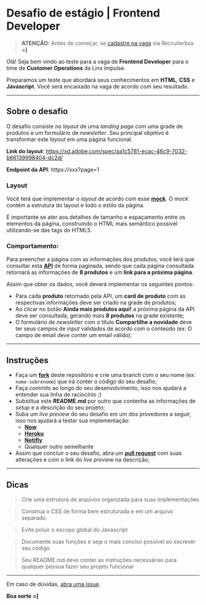# Desafio de estágio | Frontend Developer

> **ATENÇÃO:** Antes de começar, se [cadastre na vaga](https://linxneemuchaordic.recruiterbox.com/) via Recruiterbox **=]**

Olá! Seja bem vindo ao teste para a vaga de **Frontend Developer** para o time de **Customer Operations** da Linx Impulse.

Preparamos um teste que abordará seus conhecimentos em **HTML**, **CSS** e **Javascript**. Você será encaixado na vaga de acordo com seu resultado.

---

## Sobre o desafio

O desafio consiste no *layout* de uma *landing page* com uma grade de produtos e um formulário de *newsletter*. Seu principal objetivo é transformar este *layout* em uma página funcional.

**Link do layout**: https://xd.adobe.com/spec/aa1c5781-ecac-46c9-7032-b66139998404-dc2d/

**Endpoint da API**: https://xxx?page=1

### Layout

Você terá que implementar o *layout* de acordo com esse **[mock](https://xd.adobe.com/spec/aa1c5781-ecac-46c9-7032-b66139998404-dc2d/)**. O *mock* contém a estrutura do layout e todo o estilo da página.

É importante se ater aos detalhes de tamanho e espaçamento entre os elementos da página, construindo o HTML mais semântico possível utilizando-se das tags do HTML5.

### Comportamento:

Para preencher a página com as informações dos produtos, você terá que consultar esta **[API]()** de forma paginada, sendo que cada página consultada retornará as informações de **8 produtos** e um **link para a próxima página**.

Assim que obter os dados, você deverá implementar os seguintes pontos:

- Para cada **produto** retornado pela API, um **card de produto** com as respectivas informações deve ser criado na grade de produtos;
- Ao clicar no botão **Ainda mais produtos aqui!** a próxima página da API deve ser consultada, gerando mais **8 produtos** na grade existente;
- O formulário de *newsletter* com o título **Compartilhe a novidade** deve ter seus campos de *input* validados de acordo com o conteúdo (ex: O campo de email deve conter um email válido);

---

## Instruções

- Faça um **[fork](https://help.github.com/en/articles/fork-a-repo)** deste repositório e crie uma branch com o seu nome (ex: `nome-sobrenome`) que irá conter o código do seu desafio;
- Faça *commits* ao longo do seu desenvolvimento, isso nos ajudará a entender sua linha de raciocínio ;)
- Substitua este **README.md** por outro que contenha as informações de *setup* e a descrição do seu projeto;
- Suba um *live preview* do seu desafio em um dos provedores a seguir, isso nos ajudará a testar sua implementação:
    - **[Now](https://zeit.co/now)**
    - **[Heroku](https://www.heroku.com)**
    - **[Netifly](https://www.netlify.com/)**
    - Qualquer outro semelhante
- Assim que concluir o seu desafio, abra um **[pull request](https://help.github.com/en/articles/creating-a-pull-request-from-a-fork)** com suas alterações e com o link do *live preview* na descrição;

---

## Dicas

> Crie uma estrutura de arquivos organizada para suas implementações

> Construa o CSS de forma bem estruturada e em um arquivo separado.

> Evite poluir o escopo global do Javascript

> Documente suas funções e seja o mais conciso possível ao escrever seu código

> Seu README.md deve conter as instruções necessárias para qualquer pessoa fazer seu projeto funcionar

---

Em caso de dúvidas, [abra uma issue](https://github.com/chaordic/frontend-intern-challenge/issues).

**Boa sorte =]**
